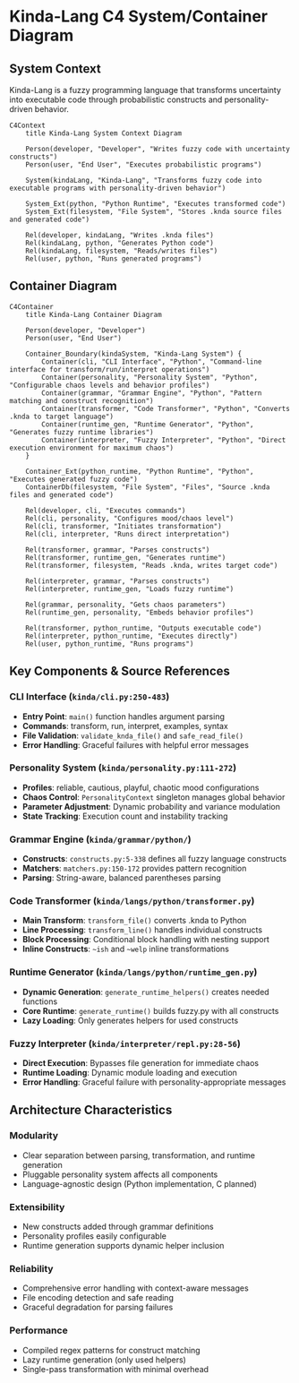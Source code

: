 # Kinda-Lang C4 System/Container Diagram

## System Context

Kinda-Lang is a fuzzy programming language that transforms uncertainty into executable code through probabilistic constructs and personality-driven behavior.

```mermaid
C4Context
    title Kinda-Lang System Context Diagram
    
    Person(developer, "Developer", "Writes fuzzy code with uncertainty constructs")
    Person(user, "End User", "Executes probabilistic programs")
    
    System(kindaLang, "Kinda-Lang", "Transforms fuzzy code into executable programs with personality-driven behavior")
    
    System_Ext(python, "Python Runtime", "Executes transformed code")
    System_Ext(filesystem, "File System", "Stores .knda source files and generated code")
    
    Rel(developer, kindaLang, "Writes .knda files")
    Rel(kindaLang, python, "Generates Python code")
    Rel(kindaLang, filesystem, "Reads/writes files")
    Rel(user, python, "Runs generated programs")
```

## Container Diagram

```mermaid
C4Container
    title Kinda-Lang Container Diagram
    
    Person(developer, "Developer")
    Person(user, "End User")
    
    Container_Boundary(kindaSystem, "Kinda-Lang System") {
        Container(cli, "CLI Interface", "Python", "Command-line interface for transform/run/interpret operations")
        Container(personality, "Personality System", "Python", "Configurable chaos levels and behavior profiles")
        Container(grammar, "Grammar Engine", "Python", "Pattern matching and construct recognition")
        Container(transformer, "Code Transformer", "Python", "Converts .knda to target language")
        Container(runtime_gen, "Runtime Generator", "Python", "Generates fuzzy runtime libraries")
        Container(interpreter, "Fuzzy Interpreter", "Python", "Direct execution environment for maximum chaos")
    }
    
    Container_Ext(python_runtime, "Python Runtime", "Python", "Executes generated fuzzy code")
    ContainerDb(filesystem, "File System", "Files", "Source .knda files and generated code")
    
    Rel(developer, cli, "Executes commands")
    Rel(cli, personality, "Configures mood/chaos level")
    Rel(cli, transformer, "Initiates transformation")
    Rel(cli, interpreter, "Runs direct interpretation")
    
    Rel(transformer, grammar, "Parses constructs")
    Rel(transformer, runtime_gen, "Generates runtime")
    Rel(transformer, filesystem, "Reads .knda, writes target code")
    
    Rel(interpreter, grammar, "Parses constructs")
    Rel(interpreter, runtime_gen, "Loads fuzzy runtime")
    
    Rel(grammar, personality, "Gets chaos parameters")
    Rel(runtime_gen, personality, "Embeds behavior profiles")
    
    Rel(transformer, python_runtime, "Outputs executable code")
    Rel(interpreter, python_runtime, "Executes directly")
    Rel(user, python_runtime, "Runs programs")
```

## Key Components & Source References

### CLI Interface (`kinda/cli.py:250-483`)
- **Entry Point**: `main()` function handles argument parsing
- **Commands**: transform, run, interpret, examples, syntax
- **File Validation**: `validate_knda_file()` and `safe_read_file()`
- **Error Handling**: Graceful failures with helpful error messages

### Personality System (`kinda/personality.py:111-272`)
- **Profiles**: reliable, cautious, playful, chaotic mood configurations
- **Chaos Control**: `PersonalityContext` singleton manages global behavior
- **Parameter Adjustment**: Dynamic probability and variance modulation
- **State Tracking**: Execution count and instability tracking

### Grammar Engine (`kinda/grammar/python/`)
- **Constructs**: `constructs.py:5-338` defines all fuzzy language constructs
- **Matchers**: `matchers.py:150-172` provides pattern recognition
- **Parsing**: String-aware, balanced parentheses parsing

### Code Transformer (`kinda/langs/python/transformer.py`)
- **Main Transform**: `transform_file()` converts .knda to Python
- **Line Processing**: `transform_line()` handles individual constructs
- **Block Processing**: Conditional block handling with nesting support
- **Inline Constructs**: `~ish` and `~welp` inline transformations

### Runtime Generator (`kinda/langs/python/runtime_gen.py`)
- **Dynamic Generation**: `generate_runtime_helpers()` creates needed functions
- **Core Runtime**: `generate_runtime()` builds fuzzy.py with all constructs
- **Lazy Loading**: Only generates helpers for used constructs

### Fuzzy Interpreter (`kinda/interpreter/repl.py:28-56`)
- **Direct Execution**: Bypasses file generation for immediate chaos
- **Runtime Loading**: Dynamic module loading and execution
- **Error Handling**: Graceful failure with personality-appropriate messages

## Architecture Characteristics

### Modularity
- Clear separation between parsing, transformation, and runtime generation
- Pluggable personality system affects all components
- Language-agnostic design (Python implementation, C planned)

### Extensibility
- New constructs added through grammar definitions
- Personality profiles easily configurable
- Runtime generation supports dynamic helper inclusion

### Reliability
- Comprehensive error handling with context-aware messages
- File encoding detection and safe reading
- Graceful degradation for parsing failures

### Performance
- Compiled regex patterns for construct matching
- Lazy runtime generation (only used helpers)
- Single-pass transformation with minimal overhead
